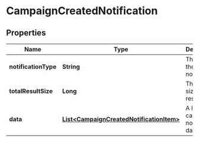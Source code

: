 

# CampaignCreatedNotification

## Properties

Name | Type | Description | Notes
------------ | ------------- | ------------- | -------------
**notificationType** | **String** | The type of the notification |  [optional]
**totalResultSize** | **Long** | The total size of the result set. | 
**data** | [**List&lt;CampaignCreatedNotificationItem&gt;**](CampaignCreatedNotificationItem.md) | A list of campaign notification data. |  [optional]



